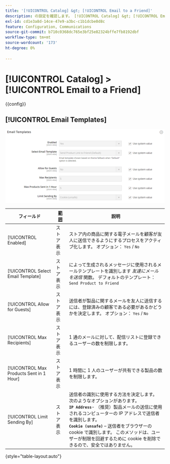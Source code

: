 ```yaml
---
title: '[!UICONTROL Catalog] &gt; [!UICONTROL Email to a Friend]'
description: の設定を確認します。 [!UICONTROL Catalog] &gt; [!UICONTROL Email to a Friend] コマース管理者のページ。
exl-id: cd1e3a8d-14ce-47e9-a3bc-c1b1dcbe0d8c
feature: Configuration, Communications
source-git-commit: b710c0368dc765e3bf25e82324bffe7fb8192dbf
workflow-type: tm+mt
source-wordcount: '173'
ht-degree: 0%

---
```


# [!UICONTROL Catalog] > [!UICONTROL Email to a Friend]

{{config}}

## [!UICONTROL Email Templates]

![メールテンプレート](./assets/email-to-a-friend-email-templates.png)<!-- zoom -->

<!-- [Email Templates](https://docs.magento.com/user-guide/marketing/email-template-configuration.html) -->

| フィールド | [範囲](../../getting-started/websites-stores-views.md#scope-settings) | 説明 |
|--- |--- |--- |
| [!UICONTROL Enabled] | ストア表示 | ストア内の商品に関する電子メールを顧客が友人に送信できるようにするプロセスをアクティブ化します。 オプション： `Yes` / `No` |
| [!UICONTROL Select Email Template] | ストア表示 | によって生成されるメッセージに使用されるメールテンプレートを識別します _友達にメールを送信_ 関数。 デフォルトのテンプレート： `Send Product to Friend` |
| [!UICONTROL Allow for Guests] | ストア表示 | 送信者が製品に関するメールを友人に送信するには、登録済みの顧客である必要があるかどうかを決定します。 オプション： `Yes` / `No` |
| [!UICONTROL Max Recipients] | ストア表示 | 1 通のメールに対して、配信リストに登録できるユーザーの数を制限します。 |
| [!UICONTROL Max Products Sent in 1  Hour] | ストア表示 | 1 時間に 1 人のユーザーが共有できる製品の数を制限します。 |
| [!UICONTROL Limit Sending By] | ストア表示 | 送信者の識別に使用する方法を決定します。 次のようなオプションがあります。 <br/>**`IP Address`**- （推奨）製品メールの送信に使用されるコンピューターの IP アドレスで送信者を識別します。<br/>**`Cookie (unsafe)`**  – 送信者をブラウザーの cookie で識別します。 このメソッドは、ユーザーが制限を回避するために cookie を削除できるので、安全ではありません。 |

{style="table-layout:auto"}

